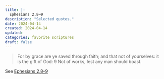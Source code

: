 ```yaml
---
title: |-
  Ephesians 2.8–9
description: "Selected quotes."
date: 2024-04-14
created: 2024-04-14
updated: 
categories: favorite scriptures
draft: false
---
```


> For by grace are ye saved through faith; and that not of yourselves: it is the gift of God:  9 Not of works, lest any man should boast.

See [Ephesians 2.8–9](https://www.churchofjesuschrist.org/study/scriptures/nt/eph/2?id=p8-p9&lang=eng#p8)